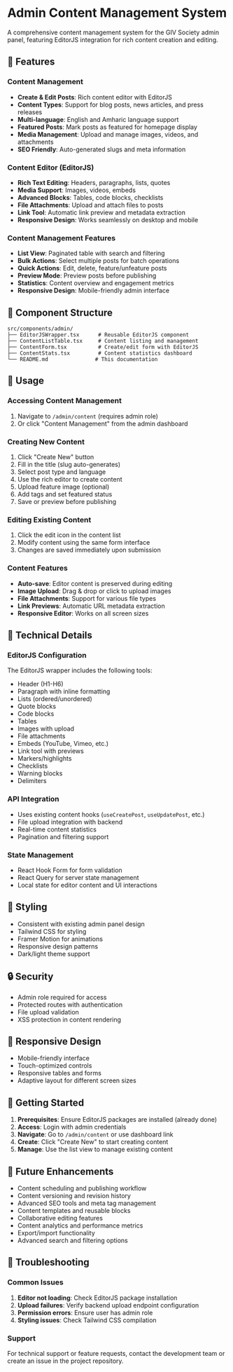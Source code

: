 # Admin Content Management System

A comprehensive content management system for the GIV Society admin panel, featuring EditorJS integration for rich content creation and editing.

## 🚀 Features

### Content Management
- **Create & Edit Posts**: Rich content editor with EditorJS
- **Content Types**: Support for blog posts, news articles, and press releases
- **Multi-language**: English and Amharic language support
- **Featured Posts**: Mark posts as featured for homepage display
- **Media Management**: Upload and manage images, videos, and attachments
- **SEO Friendly**: Auto-generated slugs and meta information

### Content Editor (EditorJS)
- **Rich Text Editing**: Headers, paragraphs, lists, quotes
- **Media Support**: Images, videos, embeds
- **Advanced Blocks**: Tables, code blocks, checklists
- **File Attachments**: Upload and attach files to posts
- **Link Tool**: Automatic link preview and metadata extraction
- **Responsive Design**: Works seamlessly on desktop and mobile

### Content Management Features
- **List View**: Paginated table with search and filtering
- **Bulk Actions**: Select multiple posts for batch operations
- **Quick Actions**: Edit, delete, feature/unfeature posts
- **Preview Mode**: Preview posts before publishing
- **Statistics**: Content overview and engagement metrics
- **Responsive Design**: Mobile-friendly admin interface

## 📁 Component Structure

```
src/components/admin/
├── EditorJSWrapper.tsx      # Reusable EditorJS component
├── ContentListTable.tsx     # Content listing and management
├── ContentForm.tsx          # Create/edit form with EditorJS
├── ContentStats.tsx         # Content statistics dashboard
└── README.md               # This documentation
```

## 🎯 Usage

### Accessing Content Management
1. Navigate to `/admin/content` (requires admin role)
2. Or click "Content Management" from the admin dashboard

### Creating New Content
1. Click "Create New" button
2. Fill in the title (slug auto-generates)
3. Select post type and language
4. Use the rich editor to create content
5. Upload feature image (optional)
6. Add tags and set featured status
7. Save or preview before publishing

### Editing Existing Content
1. Click the edit icon in the content list
2. Modify content using the same form interface
3. Changes are saved immediately upon submission

### Content Features
- **Auto-save**: Editor content is preserved during editing
- **Image Upload**: Drag & drop or click to upload images
- **File Attachments**: Support for various file types
- **Link Previews**: Automatic URL metadata extraction
- **Responsive Editor**: Works on all screen sizes

## 🔧 Technical Details

### EditorJS Configuration
The EditorJS wrapper includes the following tools:
- Header (H1-H6)
- Paragraph with inline formatting
- Lists (ordered/unordered)
- Quote blocks
- Code blocks
- Tables
- Images with upload
- File attachments
- Embeds (YouTube, Vimeo, etc.)
- Link tool with previews
- Markers/highlights
- Checklists
- Warning blocks
- Delimiters

### API Integration
- Uses existing content hooks (`useCreatePost`, `useUpdatePost`, etc.)
- File upload integration with backend
- Real-time content statistics
- Pagination and filtering support

### State Management
- React Hook Form for form validation
- React Query for server state management
- Local state for editor content and UI interactions

## 🎨 Styling
- Consistent with existing admin panel design
- Tailwind CSS for styling
- Framer Motion for animations
- Responsive design patterns
- Dark/light theme support

## 🔒 Security
- Admin role required for access
- Protected routes with authentication
- File upload validation
- XSS protection in content rendering

## 📱 Responsive Design
- Mobile-friendly interface
- Touch-optimized controls
- Responsive tables and forms
- Adaptive layout for different screen sizes

## 🚀 Getting Started

1. **Prerequisites**: Ensure EditorJS packages are installed (already done)
2. **Access**: Login with admin credentials
3. **Navigate**: Go to `/admin/content` or use dashboard link
4. **Create**: Click "Create New" to start creating content
5. **Manage**: Use the list view to manage existing content

## 🔄 Future Enhancements

- Content scheduling and publishing workflow
- Content versioning and revision history
- Advanced SEO tools and meta tag management
- Content templates and reusable blocks
- Collaborative editing features
- Content analytics and performance metrics
- Export/import functionality
- Advanced search and filtering options

## 🐛 Troubleshooting

### Common Issues
1. **Editor not loading**: Check EditorJS package installation
2. **Upload failures**: Verify backend upload endpoint configuration
3. **Permission errors**: Ensure user has admin role
4. **Styling issues**: Check Tailwind CSS compilation

### Support
For technical support or feature requests, contact the development team or create an issue in the project repository.
